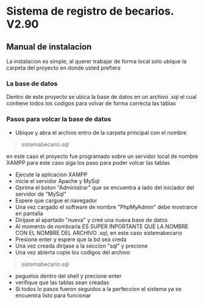 # Sistema de registro de becarios. V2.90
## Manual de instalacion 

La instalacion es simple, al querer trabajar de forma local solo ubique la carpeta del proyecto en donde usted prefiera 

### La base de datos 

Dentro de este proyecto se ubica la base de datos en un archivo .sql el cual contiene todos los codigos para volvar de forma correcta las tablas 
### Pasos para volcar la base de datos 

+ Ubique y abra el archivo entro de la carpeta principal con el nombre 
> sistemabecario.sql 

en este caso el proyecto fue programado sobre un servidor local de nombre XAMPP para este caso siga los paso para poder volcar las tablas 

+ Ejecute la aplicacion XAMPP 
+ inicie el servidor Apache y MySql 
+ Oprima el boton "Administrar" que se encuentra a lado del iniciador del servidor de "MySql" 
+ Espere que cargue el navegador
+ Una vez cargado el software de nombre "PhpMyAdmin" debe mostrarce en pantalla 
+ Dirijase al apartado "nueva" y creé una nueva base de datos 
+ Al momento de nombrarla ES SUPER INPORTANTE QUE LA NOMBRE CON EL NOMBRE DEL ARCHIVO .sql, en este caso sistemabecario 
+ Presione enter y espere que la bd sea creda 
+ Una vez creada dirijase a la seccion "sql" y precione 
+ Una vez abierta copie los codigos del archivo 
> sistemabecario.sql 
+ peguelos dentro del shell y precione enter 
+ verifique que las tablas sean creadas 
+ Si todos  lo pasos fueron seguidos a la perfeccion el sistema ya se encuentra listo para funcionar 
